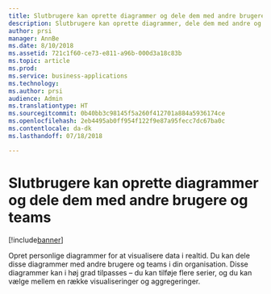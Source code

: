 ```yaml
---
title: Slutbrugere kan oprette diagrammer og dele dem med andre brugere og teams
description: Slutbrugere kan oprette diagrammer, dele dem med andre og oprette visuals
author: prsi
manager: AnnBe
ms.date: 8/10/2018
ms.assetid: 721c1f60-ce73-e811-a96b-000d3a18c83b
ms.topic: article
ms.prod: 
ms.service: business-applications
ms.technology: 
ms.author: prsi
audience: Admin
ms.translationtype: HT
ms.sourcegitcommit: 0b40bb3c98145f5a260f412701a884a5936174ce
ms.openlocfilehash: 2eb4495ab0ff954f122f9e87a95fecc7dc67ba0c
ms.contentlocale: da-dk
ms.lasthandoff: 07/18/2018

---
```

# <a name="end-users-can-create-charts-and-share-them-with-other-users-and-teams"></a>Slutbrugere kan oprette diagrammer og dele dem med andre brugere og teams


[!include[banner](../../includes/banner.md)]

Opret personlige diagrammer for at visualisere data i realtid. Du kan dele disse diagrammer med andre brugere og teams i din organisation. Disse diagrammer kan i høj grad tilpasses – du kan tilføje flere serier, og du kan vælge mellem en række visualiseringer og aggregeringer.

